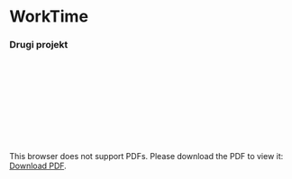 # WorkTime

### Drugi projekt

<object data="https://github.com/maciejnalewajka/WorkTime/blob/master/Dokumentacja%20WorkTime.pdf" type="application/pdf" width="700px" height="700px">
    <embed src="https://github.com/maciejnalewajka/WorkTime/blob/master/Dokumentacja%20WorkTime.pdf">
        <p>This browser does not support PDFs. Please download the PDF to view it: <a href="http://yoursite.com/the.pdf">Download PDF</a>.</p>
    </embed>
</object>
